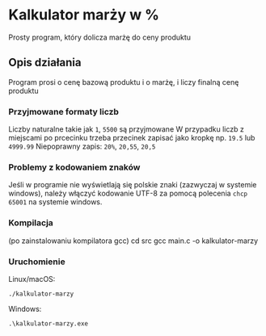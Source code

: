 # Kalkulator marży w %

Prosty program, który dolicza marżę do ceny produktu

## Opis działania

Program prosi o cenę bazową produktu i o marżę, i liczy finalną cenę produktu
### Przyjmowane formaty liczb

Liczby naturalne takie jak `1`, `5500` są przyjmowane
W przypadku liczb z miejscami po prcecinku trzeba przecinek zapisać jako kropkę np. `19.5` lub `4999.99`
Niepoprawny zapis: `20%`, `20,55`, `20,5`
### Problemy z kodowaniem znaków

Jeśli w programie nie wyświetlają się polskie znaki (zazwyczaj w systemie windows), należy włączyć kodowanie UTF-8 za pomocą polecenia `chcp 65001` na systemie windows.

### Kompilacja
(po zainstalowaniu kompilatora gcc)
cd src
gcc main.c -o kalkulator-marzy

### Uruchomienie

Linux/macOS:
```
./kalkulator-marzy
```
Windows:
```
.\kalkulator-marzy.exe
```
